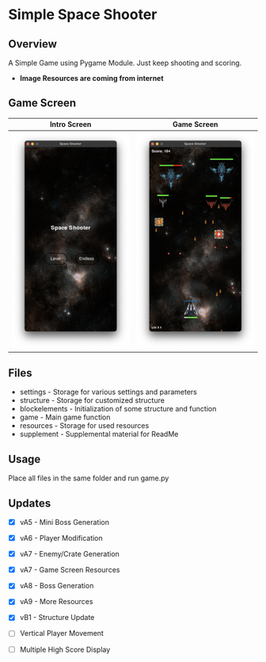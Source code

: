 # Simple Space Shooter

## Overview
A Simple Game using Pygame Module. Just keep shooting and scoring.

- **Image Resources are coming from internet**

## Game Screen
|                                      Intro Screen                                      |                                     Game Screen                                        |
|:--------------------------------------------------------------------------------------:|:--------------------------------------------------------------------------------------:|
|![](https://github.com/UniKerogen/space-shooter/blob/main/supplements/intro_screen.png) | ![](https://github.com/UniKerogen/space-shooter/blob/main/supplements/endless_run.png) | 


## Files
- settings - Storage for various settings and parameters
- structure - Storage for customized structure
- blockelements - Initialization of some structure and function
- game - Main game function
- resources - Storage for used resources
- supplement - Supplemental material for ReadMe

## Usage
Place all files in the same folder and run game.py

## Updates
- [x] vA5 - Mini Boss Generation
- [x] vA6 - Player Modification
- [x] vA7 - Enemy/Crate Generation
- [x] vA7 - Game Screen Resources
- [x] vA8 - Boss Generation
- [x] vA9 - More Resources
- [x] vB1 - Structure Update


- [ ] Vertical Player Movement
- [ ] Multiple High Score Display
